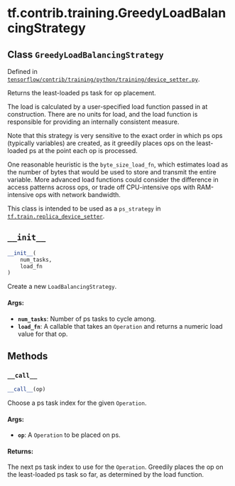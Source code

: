 <div itemscope itemtype="http://developers.google.com/ReferenceObject">
<meta itemprop="name" content="tf.contrib.training.GreedyLoadBalancingStrategy" />
<meta itemprop="path" content="Stable" />
<meta itemprop="property" content="__call__"/>
<meta itemprop="property" content="__init__"/>
</div>

# tf.contrib.training.GreedyLoadBalancingStrategy

## Class `GreedyLoadBalancingStrategy`





Defined in [`tensorflow/contrib/training/python/training/device_setter.py`](https://www.tensorflow.org/code/tensorflow/contrib/training/python/training/device_setter.py).

Returns the least-loaded ps task for op placement.

The load is calculated by a user-specified load function passed in at
construction.  There are no units for load, and the load function is
responsible for providing an internally consistent measure.

Note that this strategy is very sensitive to the exact order in which
ps ops (typically variables) are created, as it greedily places ops
on the least-loaded ps at the point each op is processed.

One reasonable heuristic is the `byte_size_load_fn`, which
estimates load as the number of bytes that would be used to store and
transmit the entire variable.  More advanced load functions
could consider the difference in access patterns across ops, or trade
off CPU-intensive ops with RAM-intensive ops with network bandwidth.

This class is intended to be used as a `ps_strategy` in
<a href="../../../tf/train/replica_device_setter.md"><code>tf.train.replica_device_setter</code></a>.

<h2 id="__init__"><code>__init__</code></h2>

``` python
__init__(
    num_tasks,
    load_fn
)
```

Create a new `LoadBalancingStrategy`.

#### Args:

* <b>`num_tasks`</b>: Number of ps tasks to cycle among.
* <b>`load_fn`</b>: A callable that takes an `Operation` and returns a
    numeric load value for that op.



## Methods

<h3 id="__call__"><code>__call__</code></h3>

``` python
__call__(op)
```

Choose a ps task index for the given `Operation`.

#### Args:

* <b>`op`</b>: A `Operation` to be placed on ps.


#### Returns:

The next ps task index to use for the `Operation`. Greedily
places the op on the least-loaded ps task so far, as determined
by the load function.



